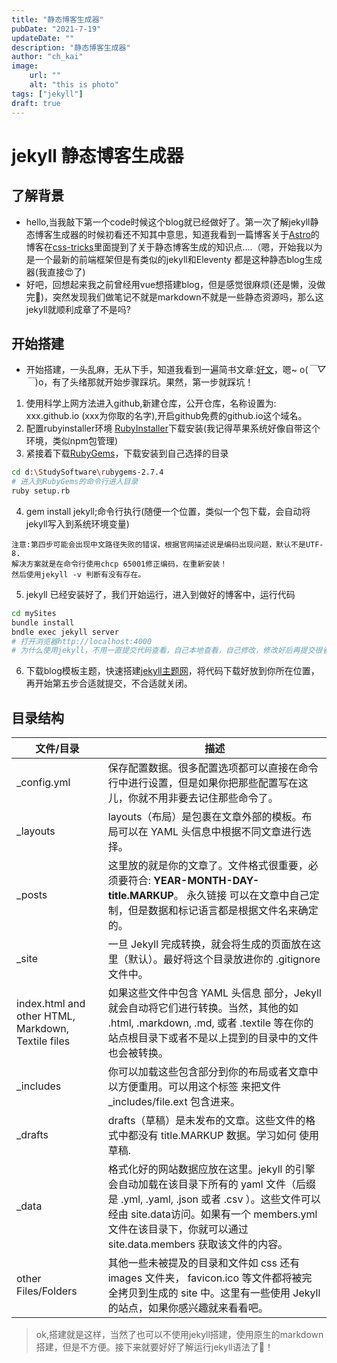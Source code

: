 ```yaml
---
title: "静态博客生成器"
pubDate: "2021-7-19"
updateDate: ""
description: "静态博客生成器"
author: "ch_kai"
image:
    url: ""
    alt: "this is photo"
tags: ["jekyll"]
draft: true
---
```


# jekyll 静态博客生成器

## 了解背景
+ hello,当我敲下第一个code时候这个blog就已经做好了。第一次了解jekyll静态博客生成器的时候初看还不知其中意思，知道我看到一篇博客关于[Astro](https://astro.build/)的博客在[css-tricks](https://css-tricks.com/)里面提到了关于静态博客生成的知识点....（嗯，开始我以为是一个最新的前端框架但是有类似的jekyll和Eleventy 都是这种静态blog生成器(我直接😍了)
+ 好吧，回想起来我之前曾经用vue想搭建blog，但是感觉很麻烦(还是懒，没做完🤣)，突然发现我们做笔记不就是markdown不就是一些静态资源吗，那么这jekyll就顺利成章了不是吗?

## 开始搭建
+ 开始搭建，一头乱麻，无从下手，知道我看到一遍简书文章:[好文](https://www.jianshu.com/p/9f71e260925d)，嗯~ o(*￣▽￣*)o，有了头绪那就开始步骤踩坑。果然，第一步就踩坑！

1. 使用科学上网方法进入github,新建仓库，公开仓库，名称设置为: xxx.github.io (xxx为你取的名字),开启github免费的github.io这个域名。
2. 配置rubyinstaller环境 [RubyInstaller](https://rubyinstaller.org/)下载安装(我记得苹果系统好像自带这个环境，类似npm包管理)
3. 紧接着下载[RubyGems](https://rubygems.org/pages/download)，下载安装到自己选择的目录
```bash
cd d:\StudySoftware\rubygems-2.7.4
# 进入到RubyGems的命令行进入目录
ruby setup.rb
```
4. gem install jekyll;命令行执行(随便一个位置，类似一个包下载，会自动将jekyll写入到系统环境变量)

```
注意:第四步可能会出现中文路径失败的错误，根据官网描述说是编码出现问题，默认不是UTF-8.
解决方案就是在命令行使用chcp 65001修正编码，在重新安装！
然后使用jekyll -v 判断有没有存在。
```
5. jekyll 已经安装好了，我们开始运行，进入到做好的博客中，运行代码

```bash
cd mySites
bundle install
bndle exec jekyll server
# 打开浏览器http://localhost:4000
# 为什么使用jekyll，不用一直提交代码查看，自己本地查看，自己修改，修改好后再提交很省事！
```

6. 下载blog模板主题，快速搭建[jekyll主题网](http://jekyllthemes.org/)，将代码下载好放到你所在位置，再开始第五步合适就提交，不合适就关闭。

## 目录结构

|   文件/目录   |   描述   |
| ---- | ---- |
| _config.yml | 保存配置数据。很多配置选项都可以直接在命令行中进行设置，但是如果你把那些配置写在这儿，你就不用非要去记住那些命令了。 | 
| _layouts | layouts（布局）是包裹在文章外部的模板。布局可以在 YAML 头信息中根据不同文章进行选择。 | 
| _posts | 这里放的就是你的文章了。文件格式很重要，必须要符合: **YEAR-MONTH-DAY-title.MARKUP**。 永久链接 可以在文章中自己定制，但是数据和标记语言都是根据文件名来确定的。 | 
| _site | 一旦 Jekyll 完成转换，就会将生成的页面放在这里（默认）。最好将这个目录放进你的 .gitignore 文件中。 | 
| index.html and other HTML, Markdown, Textile files | 如果这些文件中包含 YAML 头信息 部分，Jekyll 就会自动将它们进行转换。当然，其他的如 .html, .markdown, .md, 或者 .textile 等在你的站点根目录下或者不是以上提到的目录中的文件也会被转换。 | 
| _includes | 你可以加载这些包含部分到你的布局或者文章中以方便重用。可以用这个标签  来把文件 _includes/file.ext 包含进来。 | 
| _drafts | drafts（草稿）是未发布的文章。这些文件的格式中都没有 title.MARKUP 数据。学习如何 使用草稿. | 
| _data | 格式化好的网站数据应放在这里。jekyll 的引擎会自动加载在该目录下所有的 yaml 文件（后缀是 .yml, .yaml, .json 或者 .csv ）。这些文件可以经由 site.data访问。如果有一个 members.yml 文件在该目录下，你就可以通过 site.data.members 获取该文件的内容。 | 
| other Files/Folders | 其他一些未被提及的目录和文件如 css 还有 images 文件夹， favicon.ico 等文件都将被完全拷贝到生成的 site 中。这里有一些使用 Jekyll 的站点，如果你感兴趣就来看看吧。 | 

> ok,搭建就是这样，当然了也可以不使用jekyll搭建，使用原生的markdown搭建，但是不方便。接下来就要好好了解运行jekyll语法了👀！
